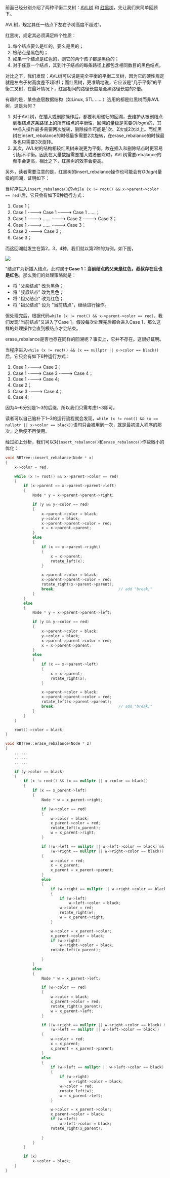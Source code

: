 前面已经分别介绍了两种平衡二叉树：[AVL树](https://subetter.com/articles/2018/06/avl-tree.html) 和 [红黑树](https://subetter.com/articles/2018/06/rb-tree.html)，先让我们来简单回顾下。

AVL树，规定其任一结点下左右子树高度不超过1。

红黑树，规定其必须满足四个性质：

1. 每个结点要么是红的，要么是黑的；
2. 根结点是黑色的；
3. 如果一个结点是红色的，则它的两个孩子都是黑色的；
4. 对于任意一个结点，其到叶子结点的每条路径上都包含相同数目的黑色结点。

对比之下，我们发现：AVL树可以说是完全平衡的平衡二叉树，因为它的硬性规定就是左右子树高度差不超过1；而红黑树，更准确地说，它应该是"几于平衡"的平衡二叉树，在最坏情况下，红黑相间的路径长度是全黑路径长度的2倍。

有趣的是，某些底层数据结构（如Linux, STL ......）选用的都是红黑树而非AVL树，这是为何？

1. 对于AVL树，在插入或删除操作后，都要利用递归的回溯，去维护从被删结点到根结点这条路径上的所有结点的平衡性，回溯的量级是需要$O(logn)$的，其中插入操作最多需要两次旋转，删除操作可能是1次、2次或2次以上。而红黑树在insert_rebalance的时候最多需要2次旋转，在erase_rebalance的时候最多也只需要3次旋转。
2. 其次，AVL树的结构相较红黑树来说更为平衡，故在插入和删除结点时更容易引起不平衡。因此在大量数据需要插入或者删除时，AVL树需要rebalance的频率会更高，相比之下，红黑树的效率会更高。

另外，读者需要注意的是，红黑树的insert_rebalance操作也可能会有$O(logn)$量级的回溯，证明如下：

当程序进入`insert_rebalance()`的`while (x != root() && x->parent->color == red)`后，它只会有如下6种运行方式：

1. Case 1；
2. Case 1 ----> Case 1 ----> Case 1 ......；
3. Case 1 ----> ...... ----> Case 2 ----> Case 3；
4. Case 1 ----> ...... ----> Case 3；
5. Case 2 ----> Case 3；
6. Case 3；

而这回溯就发生在第2，3，4种，我们就以第2种的为例，如下图，

![](https://subetter.com/images/figures/20180708_01.png)

"结点1"为新插入结点，此时属于**Case 1：当前结点的父亲是红色，叔叔存在且也是红色**。那么我们的处理策略就是：

- 将 "父亲结点" 改为黑色；
- 将 "叔叔结点" 改为黑色；
- 将 "祖父结点" 改为红色；
- 将 "祖父结点" 设为 "当前结点"，继续进行操作。

但处理完后，根据代码`while (x != root() && x->parent->color == red)`，我们发现"当前结点"又进入了Case 1。假设每次处理完后都会进入Case 1，那么这样的处理操作会直到根结点才会结束。

erase_rebalance是否也存在同样的回溯呢？事实上，它并不存在。这很好证明。

当程序进入`while (x != root() && (x == nullptr || x->color == black))`后，它只会有如下6种运行方式：

1. Case 1 ----> Case 2；
2. Case 1 ----> Case 3 ----> Case 4；
3. Case 1 ----> Case 4;
4. Case 2；
5. Case 3 ----> Case 4；
6. Case 4;

因为4~6分别是1~3的后缀，所以我们只需考虑1~3即可。

读者可以自己脑补下1~3的运行流程就会发现，`while (x != root() && (x == nullptr || x->color == black))`语句只会被用到一次，就是最初进入程序的那次，之后便不再使用。

经过如上分析，我们可以对`insert_rebalance()`和`erase_rebalance()`作些微小的优化：

```c++
void RBTree::insert_rebalance(Node * x)
{
    x->color = red;

    while (x != root() && x->parent->color == red)
    {
        if (x->parent == x->parent->parent->left)
        {
            Node * y = x->parent->parent->right;

            if (y && y->color == red)          
            {
                x->parent->color = black;
                y->color = black;
                x->parent->parent->color = red;
                x = x->parent->parent;
            }
            else
            {
                if (x == x->parent->right)      
                {
                    x = x->parent;
                    rotate_left(x);
                }

                x->parent->color = black;      
                x->parent->parent->color = red;
                rotate_right(x->parent->parent);
                break;                            // add "break;"
            }
        }
        else
        {
            Node * y = x->parent->parent->left;

            if (y && y->color == red)
            {
                x->parent->color = black;
                y->color = black;
                x->parent->parent->color = red;
                x = x->parent->parent;
            }
            else
            {
                if (x == x->parent->left)
                {
                    x = x->parent;
                    rotate_right(x);
                }

                x->parent->color = black;
                x->parent->parent->color = red;
                rotate_left(x->parent->parent);
                break;                            // add "break;"
            }
        }
    }

    root()->color = black;
}

void RBTree::erase_rebalance(Node * z)
{
    ......
    ......
    ......

    if (y->color == black)
    {
        if (x != root() && (x == nullptr || x->color == black))               // "while" to "if"
        {
            if (x == x_parent->left)
            {
                Node * w = x_parent->right;

                if (w->color == red)
                {
                    w->color = black;
                    x_parent->color = red;
                    rotate_left(x_parent);
                    w = x_parent->right;
                }

                if ((w->left == nullptr || w->left->color == black) &&
                    (w->right == nullptr || w->right->color == black))
                {
                    w->color = red;
                    x = x_parent;
                    x_parent = x_parent->parent;
                }
                else
                {
                    if (w->right == nullptr || w->right->color == black)
                    {
                        if (w->left)
                            w->left->color = black;
                        w->color = red;
                        rotate_right(w);
                        w = x_parent->right;
                    }

                    w->color = x_parent->color;
                    x_parent->color = black;
                    if (w->right)
                        w->right->color = black;
                    rotate_left(x_parent);
                                                                              // delete "break;" 
                }
            }
            else
            {
                Node * w = x_parent->left;

                if (w->color == red)
                {
                    w->color = black;
                    x_parent->color = red;
                    rotate_right(x_parent);
                    w = x_parent->left;
                }

                if ((w->right == nullptr || w->right->color == black) &&
                    (w->left == nullptr || w->left->color == black))
                {
                    w->color = red;
                    x = x_parent;
                    x_parent = x_parent->parent;
                }
                else
                {
                    if (w->left == nullptr || w->left->color == black)
                    {
                        if (w->right)
                            w->right->color = black;
                        w->color = red;
                        rotate_left(w);
                        w = x_parent->left;
                    }

                    w->color = x_parent->color;
                    x_parent->color = black;
                    if (w->left)
                        w->left->color = black;
                    rotate_right(x_parent);
                                                                              // delete "break;"
                }
            }
        }

        if (x)
            x->color = black;
    }
}
```
